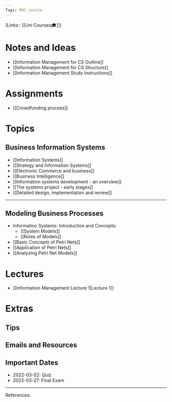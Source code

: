 ```yaml
---
Tags: MOC course
---
```

(Links:: [[Uni Courses🎓]])
# Notes and Ideas
- [[Information Management for CS Outline]]
- [[Information Management for CS Structure]]
- [[Information Management Study Instructions]]
# Assignments
- [[Crowdfunding process]]
# Topics
## Business Information Systems
- [[Information Systems]]
- [[Strategy and Information Systems]]
- [[Electronic Commerce and business]]
- [[Business Intelligence]]
- [[Information systems development - an overview]]
- [[The systems project - early stages]]
- [[Detailed design, implementation and review]]
---
## Modeling Business Processes
- Information Systems: Introduction and Concepts:
	- [[System Models]]
	- [[Roles of Models]]
- [[Basic Concepts of Petri Nets]]
- [[Application of Petri Nets]]
- [[Analyzing Petri Net Models]]
# Lectures
- [[Information Management Lecture 1|Lecture 1]]
# Extras
## Tips
## Emails and Resources
## Important Dates
- 2022-03-02: Quiz
- 2022-03-27: Final Exam
___
References:
